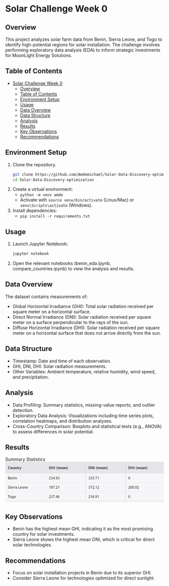 # Solar Challenge Week 0


## Overview
This project analyzes solar farm data from Benin, Sierra Leone, and Togo to identify high-potential regions for solar installation. The challenge involves performing exploratory data analysis (EDA) to inform strategic investments for MoonLight Energy Solutions.

## Table of Contents
- [Solar Challenge Week 0](#solar-challenge-week-0)
  - [Overview](#overview)
  - [Table of Contents](#table-of-contents)
  - [Environment Setup](#environment-setup)
  - [Usage](#usage)
  - [Data Overview](#data-overview)
  - [Data Structure](#data-structure)
  - [Analysis](#analysis)
  - [Results](#results)
  - [Key Observations](#key-observations)
  - [Recommendations](#recommendations)

## Environment Setup
1. Clone the repository.
   ```bash
   git clone https://github.com/Amdemichael/Solar-Data-Discovery-optimization.git
   cd Solar-Data-Discovery-optimization
   ```
2. Create a virtual environment:
   - `python -m venv amde`
   - Activate with `source venv/bin/activate` (Linux/Mac) or `venv\Scripts\activate` (Windows).
3. Install dependencies:
   - `pip install -r requirements.txt`
  ## Usage
1. Launch Jupyter Notebook:
   ```bash
   jupyter notebook
   ``` 
2. Open the relevant notebooks (benin_eda.ipynb, compare_countries.ipynb) to view the analysis and results.

## Data Overview
The dataset contains measurements of:
- Global Horizontal Irradiance (GHI): Total solar radiation received per square meter on a horizontal surface.
- Direct Normal Irradiance (DNI): Solar radiation received per square meter on a surface perpendicular to the rays of the sun.
- Diffuse Horizontal Irradiance (DHI): Solar radiation received per square meter on a horizontal surface that does not arrive directly from the sun.

## Data Structure
- Timestamp: Date and time of each observation.
- GHI, DNI, DHI: Solar radiation measurements.
- Other Variables: Ambient temperature, relative humidity, wind speed, and precipitation.

## Analysis
- Data Profiling: Summary statistics, missing-value reports, and outlier detection.
- Exploratory Data Analysis: Visualizations including time series plots, correlation heatmaps, and distribution analyses.
- Cross-Country Comparison: Boxplots and statistical tests (e.g., ANOVA) to assess differences in solar potential.

## Results
Summary Statistics
![summary](image.png)

## Key Observations
- Benin has the highest mean GHI, indicating it as the most promising country for solar investments.
- Sierra Leone shows the highest mean DNI, which is critical for direct solar technologies.

## Recommendations
- Focus on solar installation projects in Benin due to its superior GHI.
- Consider Sierra Leone for technologies optimized for direct sunlight.